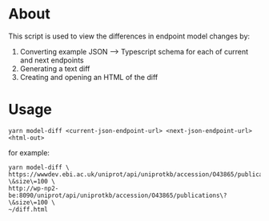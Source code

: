 # About

This script is used to view the differences in endpoint model changes by:

1. Converting example JSON --> Typescript schema for each of current and next endpoints
2. Generating a text diff
3. Creating and opening an HTML of the diff

# Usage

```
yarn model-diff <current-json-endpoint-url> <next-json-endpoint-url> <html-out>
```

for example:

```
yarn model-diff \
https://wwwdev.ebi.ac.uk/uniprot/api/uniprotkb/accession/O43865/publications\?\&size\=100 \
http://wp-np2-be:8090/uniprot/api/uniprotkb/accession/O43865/publications\?\&size\=100 \
~/diff.html
```
